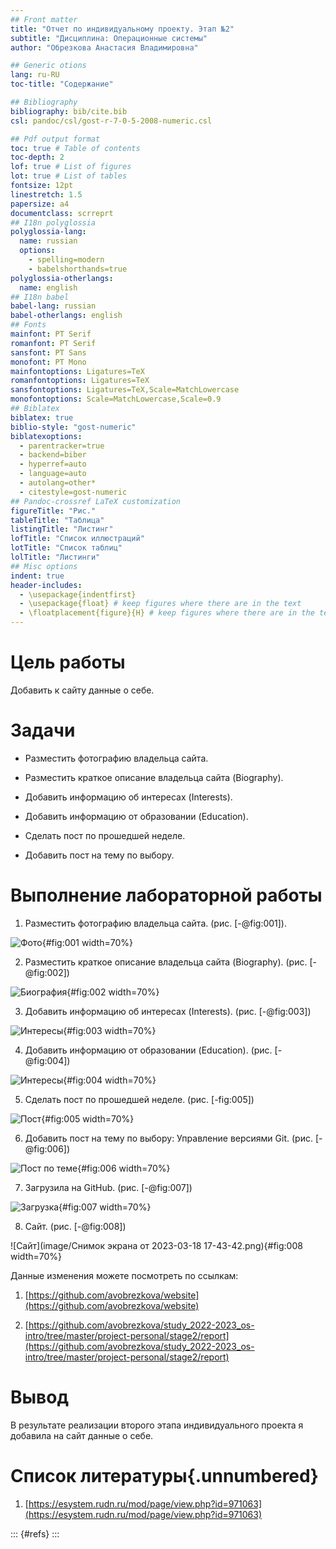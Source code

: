 ```yaml
---
## Front matter
title: "Отчет по индивидуальному проекту. Этап №2"
subtitle: "Дисциплина: Операционные системы"
author: "Обрезкова Анастасия Владимировна"

## Generic otions
lang: ru-RU
toc-title: "Содержание"

## Bibliography
bibliography: bib/cite.bib
csl: pandoc/csl/gost-r-7-0-5-2008-numeric.csl

## Pdf output format
toc: true # Table of contents
toc-depth: 2
lof: true # List of figures
lot: true # List of tables
fontsize: 12pt
linestretch: 1.5
papersize: a4
documentclass: scrreprt
## I18n polyglossia
polyglossia-lang:
  name: russian
  options:
	- spelling=modern
	- babelshorthands=true
polyglossia-otherlangs:
  name: english
## I18n babel
babel-lang: russian
babel-otherlangs: english
## Fonts
mainfont: PT Serif
romanfont: PT Serif
sansfont: PT Sans
monofont: PT Mono
mainfontoptions: Ligatures=TeX
romanfontoptions: Ligatures=TeX
sansfontoptions: Ligatures=TeX,Scale=MatchLowercase
monofontoptions: Scale=MatchLowercase,Scale=0.9
## Biblatex
biblatex: true
biblio-style: "gost-numeric"
biblatexoptions:
  - parentracker=true
  - backend=biber
  - hyperref=auto
  - language=auto
  - autolang=other*
  - citestyle=gost-numeric
## Pandoc-crossref LaTeX customization
figureTitle: "Рис."
tableTitle: "Таблица"
listingTitle: "Листинг"
lofTitle: "Список иллюстраций"
lotTitle: "Список таблиц"
lolTitle: "Листинги"
## Misc options
indent: true
header-includes:
  - \usepackage{indentfirst}
  - \usepackage{float} # keep figures where there are in the text
  - \floatplacement{figure}{H} # keep figures where there are in the text
---
```

# Цель работы

Добавить к сайту данные о себе.

# Задачи

- Разместить фотографию владельца сайта.

- Разместить краткое описание владельца сайта (Biography).

- Добавить информацию об интересах (Interests).

- Добавить информацию от образовании (Education).

- Сделать пост по прошедшей неделе.

- Добавить пост на тему по выбору.

# Выполнение лабораторной работы

1. Разместить фотографию владельца сайта. (рис. [-@fig:001]).

![Фото](image/1.png){#fig:001 width=70%}

2. Разместить краткое описание владельца сайта (Biography). (рис. [-@fig:002])

![Биография](image/2.png){#fig:002 width=70%}

3. Добавить информацию об интересах (Interests). (рис. [-@fig:003])

![Интересы](image/3.png){#fig:003 width=70%}

4. Добавить информацию от образовании (Education). (рис. [-@fig:004])

![Интересы](image/4.png){#fig:004 width=70%}

5. Сделать пост по прошедшей неделе. (рис. [-fig:005])

![Пост](image/5.png){#fig:005 width=70%}

6. Добавить пост на тему по выбору: Управление версиями Git. (рис. [-@fig:006])

![Пост по теме](image/6.png){#fig:006 width=70%}

7. Загрузила на GitHub. (рис. [-@fig:007])

![Загрузка](image/7.png){#fig:007 width=70%}

8. Сайт. (рис. [-@fig:008])

![Сайт](image/Снимок экрана от 2023-03-18 17-43-42.png){#fig:008 width=70%}

Данные изменения можете посмотреть по ссылкам: 

1. [https://github.com/avobrezkova/website](https://github.com/avobrezkova/website)

2. [https://github.com/avobrezkova/study_2022-2023_os-intro/tree/master/project-personal/stage2/report](https://github.com/avobrezkova/study_2022-2023_os-intro/tree/master/project-personal/stage2/report)

# Вывод

В результате реализации второго этапа индивидуального проекта я добавила на сайт данные о себе.

# Список литературы{.unnumbered}

1. [https://esystem.rudn.ru/mod/page/view.php?id=971063](https://esystem.rudn.ru/mod/page/view.php?id=971063)


::: {#refs}
:::
